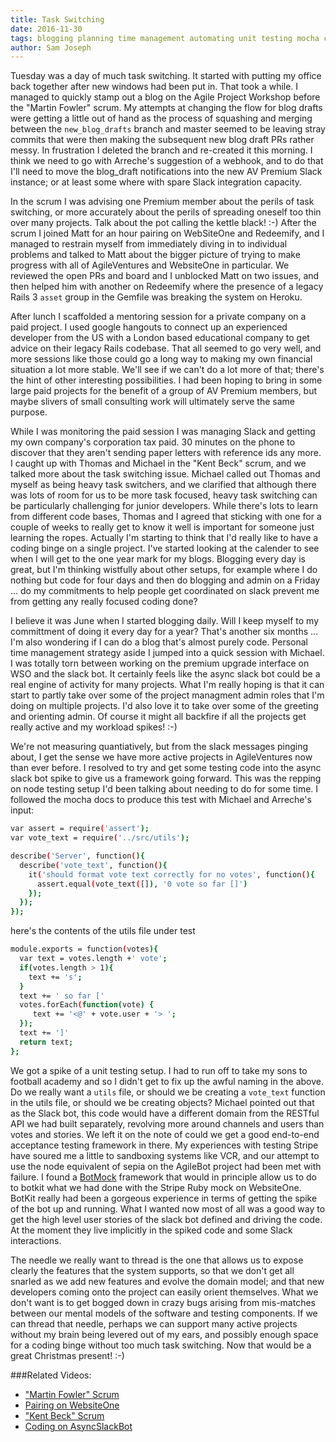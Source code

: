 ```yaml
---
title: Task Switching
date: 2016-11-30
tags: blogging planning time management automating unit testing mocha chai nodejs botkit botmock
author: Sam Joseph
---
```


Tuesday was a day of much task switching.  It started with putting my office back together after new windows had been put in.  That took a while.  I managed to quickly stamp out a blog on the Agile Project Workshop before the "Martin Fowler" scrum.  My attempts at changing the flow for blog drafts were getting a little out of hand as the process of squashing and merging between the `new_blog_drafts` branch and master seemed to be leaving stray commits that were then making the subsequent new blog draft PRs rather messy.  In frustration I deleted the branch and re-created it this morning.  I think we need to go with Arreche's suggestion of a webhook, and to do that I'll need to move the blog_draft notifications into the new AV Premium Slack instance; or at least some where with spare Slack integration capacity.

In the scrum I was advising one Premium member about the perils of task switching, or more accurately about the perils of spreading oneself too thin over many projects.  Talk about the pot calling the kettle black! :-)  After the scrum I joined Matt for an hour pairing on WebSiteOne and Redeemify, and I managed to restrain myself from immediately diving in to individual problems and talked to Matt about the bigger picture of trying to make progress with all of AgileVentures and WebsiteOne in particular.  We reviewed the open PRs and board and I unblocked Matt on two issues, and then helped him with another on Redeemify where the presence of a legacy Rails 3 `asset` group in the Gemfile was breaking the system on Heroku.

After lunch I scaffolded a mentoring session for a private company on a paid project.  I used google hangouts to connect up an experienced developer from the US with a London based educational company to get advice on their legacy Rails codebase.  That all seemed to go very well, and more sessions like those could go a long way to making my own financial situation a lot more stable.  We'll see if we can't do a lot more of that; there's the hint of other interesting possibilities.  I had been hoping to bring in some large paid projects for the benefit of a group of AV Premium members, but maybe slivers of small consulting work will ultimately serve the same purpose.

While I was monitoring the paid session I was managing Slack and getting my own company's corporation tax paid.  30 minutes on the phone to discover that they aren't sending paper letters with reference ids any more.  I caught up with Thomas and Michael in the "Kent Beck" scrum, and we talked more about the task switching issue.  Michael called out Thomas and myself as being heavy task switchers, and we clarified that although there was lots of room for us to be more task focused, heavy task switching can be particularly challenging for junior developers.  While there's lots to learn from different code bases, Thomas and I agreed that sticking with one for a couple of weeks to really get to know it well is important for someone just learning the ropes.  Actually I'm starting to think that I'd really like to have a coding binge on a single project.  I've started looking at the calender to see when I will get to the one year mark for my blogs.  Blogging every day is great, but I'm thinking wistfully about other setups, for example where I do nothing but code for four days and then do blogging and admin on a Friday ...  do my commitments to help people get coordinated on slack prevent me from getting any really focused coding done?

I believe it was June when I started blogging daily.  Will I keep myself to my committment of doing it every day for a year?  That's another six months ... I'm also wondering if I can do a blog that's almost purely code.  Personal time management strategy aside I jumped into a quick session with Michael.  I was totally torn between working on the premium upgrade interface on WSO and the slack bot.  It certainly feels like the async slack bot could be a real engine of activity for many projects.  What I'm really hoping is that it can start to partly take over some of the project managment admin roles that I'm doing on multiple projects.  I'd also love it to take over some of the greeting and orienting admin.  Of course it might all backfire if all the projects get really active and my workload spikes! :-)

We're not measuring quantiatively, but from the slack messages pinging about, I get the sense we have more active projects in AgileVentures now than ever before.  I resolved to try and get some testing code into the async slack bot spike to give us a framework going forward.  This was the repping on node testing setup I'd been talking about needing to do for some time.  I followed the mocha docs to produce this test with Michael and Arreche's input:

```sh
var assert = require('assert');
var vote_text = require('../src/utils');

describe('Server', function(){
  describe('vote_text', function(){
    it('should format vote text correctly for no votes', function(){
      assert.equal(vote_text([]), '0 vote so far []')
    });
  });
});
```

here's the contents of the utils file under test

```sh
module.exports = function(votes){
  var text = votes.length +' vote';
  if(votes.length > 1){
    text += 's';
  }
  text += ' so far ['
  votes.forEach(function(vote) {
     text += '<@' + vote.user + '> ';
  });
  text += ']'
  return text;
};
```

We got a spike of a unit testing setup.  I had to run off to take my sons to football academy and so I didn't get to fix up the awful naming in the above.  Do we really want a `utils` file, or should we be creating a `vote_text` function in the utils file, or should we be creating objects?  Michael pointed out that as the Slack bot, this code would have a different domain from the RESTful API we had built separately, revolving more around channels and users than votes and stories.  We left it on the note of could we get a good end-to-end acceptance testing framework in there.  My experiences with testing Stripe have soured me a little to sandboxing systems like VCR, and our attempt to use the node equivalent of sepia on the AgileBot project had been met with failure.  I found a [BotMock](https://github.com/gratifychat/BotMock) framework that would in principle allow us to do to botkit what we had done with the Stripe Ruby mock on WebsiteOne.  BotKit really had been a gorgeous experience in terms of getting the spike of the bot up and running.  What I wanted now most of all was a good way to get the high level user stories of the slack bot defined and driving the code.  At the moment they live implicitly in the spiked code and some Slack interactions.

The needle we really want to thread is the one that allows us to expose clearly the features that the system supports, so that we don't get all snarled as we add new features and evolve the domain model; and that new developers coming onto the project can easily orient themselves.  What we don't want is to get bogged down in crazy bugs arising from mis-matches between our mental models of the software and testing components.  If we can thread that needle, perhaps we can support many active projects without my brain being levered out of my ears, and possibly enough space for a coding binge without too much task switching.  Now that would be a great Christmas present! :-)

###Related Videos:

* ["Martin Fowler" Scrum](https://www.youtube.com/watch?v=3wPmyLfRwxY)
* [Pairing on WebsiteOne](https://www.youtube.com/watch?v=1rwVM5uuFR4)
* ["Kent Beck" Scrum](https://www.youtube.com/watch?v=JrIeqF5y9pU)
* [Coding on AsyncSlackBot](https://www.youtube.com/watch?v=ll91NnqwRZs)
